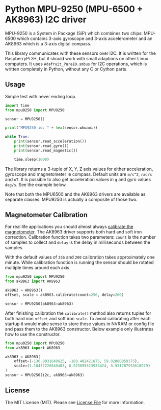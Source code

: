 # Python MPU-9250 (MPU-6500 + AK8963) I2C driver

MPU-9250 is a System in Package (SiP) which combines two chips: MPU-6500 which contains 3-axis gyroscope and 3-axis accelerometer and an AK8963 which is a 3-axis digital compass.

This library communicates with these sensors over I2C. It is written for the
RaspberryPi 3+, but it should work with small adaptions on other Linux
computers.
It uses `Adafruit_PureIO.smbus` for I2C operations, which is
written completely in Python, without any C or Cython parts.

## Usage

Simple test with never ending loop.

```python
import time
from mpu9250 import MPU9250

sensor = MPU9250()

print("MPU9250 id: " + hex(sensor.whoami))

while True:
    print(sensor.read_acceleration())
    print(sensor.read_gyro())
    print(sensor.read_magnetic())

    time.sleep(1000)
```

The library returns a 3-tuple of X, Y, Z axis values for either acceleration, gyroscope and magnetometer ie compass. Default units are `m/s^2`, `rad/s` and `uT`. It is possible to also get acceleration values in `g` and gyro values `deg/s`. See the example below. 

Note that both the MPU6500 and the AK8963 drivers are available as separate classes. MPU9250 is actually a composite of those two.

## Magnetometer Calibration

For real life applications you should almost always [calibrate the magnetometer](https://appelsiini.net/2018/calibrate-magnetometer/). The AK8963 driver supports both hard and soft iron correction. Calibration function takes two parameters: `count` is the number of samples to collect and `delay` is the delay in milliseconds between the samples.

With the default values of `256` and `200` calibration takes approximately one minute. While calibration function is running the sensor should be rotated multiple times around each axis.

```python
from mpu9250 import MPU9250
from ak8963 import AK8963

ak8963 = AK8963()
offset, scale = ak8963.calibrate(count=256, delay=200)

sensor = MPU9250(ak8963=ak8963)
```

After finishing calibration the `calibrate()` method also returns tuples for both hard iron `offset` and soft iron `scale`. To avoid calibrating after each startup it would make sense to store these values in NVRAM or config file and pass them to the AK8963 constructor. Below example only illustrates how to use the constructor.

```python
from mpu9250 import MPU9250
from ak8963 import AK8963

ak8963 = AK8963(
    offset=(-136.8931640625, -160.482421875, 59.02880859375),
    scale=(1.18437220840483, 0.923895823933424, 0.931707933618979)
)
sensor = MPU9250(i2c, ak8963=ak8963)
```


## License

The MIT License (MIT). Please see [License File](LICENSE.txt) for more information.
